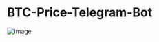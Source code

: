 # BTC-Price-Telegram-Bot
![image](https://github.com/user-attachments/assets/4813fc24-9ce6-427a-84f7-e8cae70f06bd)
